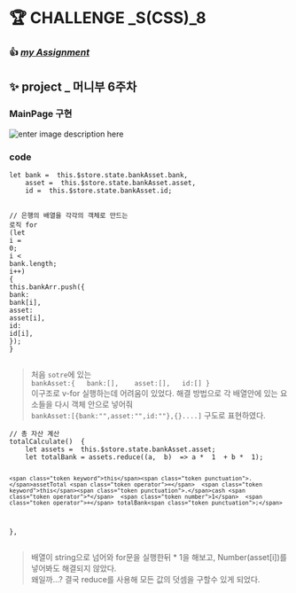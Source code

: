 <h1 id="🏆-challenge-_scss_8">🏆 CHALLENGE _S(CSS)_8</h1>
<h3 id="👍-my-assignment">👍 <a href="https://github.com/gay0ung/CSS_Flex-Grid/tree/master/challenges/assignment7"><em>my Assignment</em></a></h3>
<h2 id="✨-project-_-머니부-6주차">✨ project _ 머니부 6주차</h2>
<h3 id="mainpage-구현">MainPage 구현</h3>
<p><img src="https://ifh.cc/g/sNtvKz.jpg" alt="enter image description here"></p>
<h3 id="code">code</h3>
<pre class=" language-javascript"><code class="prism  language-javascript"><span class="token keyword">let</span> bank <span class="token operator">=</span>  <span class="token keyword">this</span><span class="token punctuation">.</span>$store<span class="token punctuation">.</span>state<span class="token punctuation">.</span>bankAsset<span class="token punctuation">.</span>bank<span class="token punctuation">,</span>
	asset <span class="token operator">=</span>  <span class="token keyword">this</span><span class="token punctuation">.</span>$store<span class="token punctuation">.</span>state<span class="token punctuation">.</span>bankAsset<span class="token punctuation">.</span>asset<span class="token punctuation">,</span>
	id <span class="token operator">=</span>  <span class="token keyword">this</span><span class="token punctuation">.</span>$store<span class="token punctuation">.</span>state<span class="token punctuation">.</span>bankAsset<span class="token punctuation">.</span>id<span class="token punctuation">;</span>

<span class="token comment">// 은행의 배열을 각각의 객체로 만드는 로직</span>
<span class="token keyword">for</span> <span class="token punctuation">(</span><span class="token keyword">let</span> i <span class="token operator">=</span>  <span class="token number">0</span><span class="token punctuation">;</span> i <span class="token operator">&lt;</span> bank<span class="token punctuation">.</span>length<span class="token punctuation">;</span> i<span class="token operator">++</span><span class="token punctuation">)</span> <span class="token punctuation">{</span>
	<span class="token keyword">this</span><span class="token punctuation">.</span>bankArr<span class="token punctuation">.</span><span class="token function">push</span><span class="token punctuation">(</span><span class="token punctuation">{</span>
		bank<span class="token punctuation">:</span> bank<span class="token punctuation">[</span>i<span class="token punctuation">]</span><span class="token punctuation">,</span>
		asset<span class="token punctuation">:</span> asset<span class="token punctuation">[</span>i<span class="token punctuation">]</span><span class="token punctuation">,</span>
		id<span class="token punctuation">:</span> id<span class="token punctuation">[</span>i<span class="token punctuation">]</span><span class="token punctuation">,</span>
	<span class="token punctuation">}</span><span class="token punctuation">)</span><span class="token punctuation">;</span>
<span class="token punctuation">}</span>
</code></pre>
<blockquote>
<p>처음 <code>sotre</code>에 있는<br>
<code>bankAsset:{ 	bank:[], 	asset:[], 	id:[] }</code><br>
이구조로 v-for 실행하는데 어려움이 있었다. 해결 방법으로 각 배열안에 있는 요소들을 다시 객체 안으로 넣어줘<br>
<code>bankAsset:[{bank:"",asset:"",id:""},{}....]</code> 구도로 표현하였다.</p>
</blockquote>
<pre class=" language-javascript"><code class="prism  language-javascript"><span class="token comment">// 총 자산 계산</span>
<span class="token function">totalCalculate</span><span class="token punctuation">(</span><span class="token punctuation">)</span>  <span class="token punctuation">{</span>
	<span class="token keyword">let</span> assets <span class="token operator">=</span>  <span class="token keyword">this</span><span class="token punctuation">.</span>$store<span class="token punctuation">.</span>state<span class="token punctuation">.</span>bankAsset<span class="token punctuation">.</span>asset<span class="token punctuation">;</span>
	<span class="token keyword">let</span> totalBank <span class="token operator">=</span> assets<span class="token punctuation">.</span><span class="token function">reduce</span><span class="token punctuation">(</span><span class="token punctuation">(</span>a<span class="token punctuation">,</span>  b<span class="token punctuation">)</span>  <span class="token operator">=&gt;</span> a <span class="token operator">*</span>  <span class="token number">1</span>  <span class="token operator">+</span> b <span class="token operator">*</span>  <span class="token number">1</span><span class="token punctuation">)</span><span class="token punctuation">;</span>
	  
	<span class="token keyword">this</span><span class="token punctuation">.</span>assetTotal <span class="token operator">=</span>  <span class="token keyword">this</span><span class="token punctuation">.</span>cash <span class="token operator">*</span>  <span class="token number">1</span>  <span class="token operator">+</span> totalBank<span class="token punctuation">;</span>
<span class="token punctuation">}</span><span class="token punctuation">,</span>
</code></pre>
<blockquote>
<p>배열이 string으로 넘어와 for문을 실행한뒤 * 1을 해보고, Number(asset[i])를 넣어봐도 해결되지 않았다.<br>
왜일까…? 결국 reduce를 사용해 모든 값의 덧셈을 구할수 있게 되었다.</p>
</blockquote>

